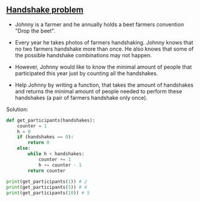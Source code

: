 ## [Handshake problem](https://www.codewars.com/kata/5574835e3e404a0bed00001b)

- Johnny is a farmer and he annually holds a beet farmers convention "Drop the beet".

- Every year he takes photos of farmers handshaking. Johnny knows that no two farmers handshake more than once. He also knows that some of the possible handshake combinations may not happen.

- However, Johnny would like to know the minimal amount of people that participated this year just by counting all the handshakes.

- Help Johnny by writing a function, that takes the amount of handshakes and returns the minimal amount of people needed to perform these handshakes (a pair of farmers handshake only once).
 

Solution:
```python
def get_participants(handshakes):
    counter = 1
    h = 0 
    if (handshakes == 0):
        return 0
    else:
        while h < handshakes:
            counter += 1
            h += counter - 1
        return counter 
 
print(get_participants(1)) # 2
print(get_participants(5)) # 4
print(get_participants(10)) # 5
```